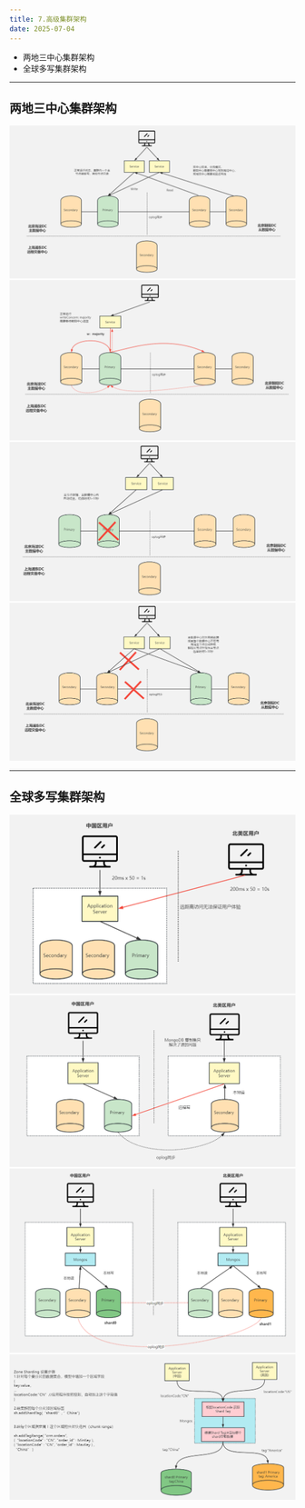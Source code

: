 ```yaml
---
title: 7.高级集群架构
date: 2025-07-04
---
```



- 两地三中心集群架构
- 全球多写集群架构

---
## 两地三中心集群架构

![](static/MongoDB-高级集群架构-1.png)
![](static/MongoDB-高级集群架构-2.png)
![](static/MongoDB-高级集群架构-3.png)
![](static/MongoDB-高级集群架构-4.png)

---
## 全球多写集群架构

![](static/MongoDB-高级集群架构-5.png)
![](static/MongoDB-高级集群架构-6.png)
![MongoDB Zone Sharding - 全球集群](static/MongoDB-高级集群架构-7.png)
![](static/MongoDB-高级集群架构-8.png)




